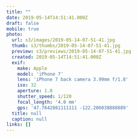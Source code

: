 ```yaml
---
title: ""
date: 2019-05-14T14:51:41.000Z
draft: false
mobile: true
photo:
  url: s3/images/2019-05-14-07-51-41.jpg
  thumb: s3/thumbs/2019-05-14-07-51-41.jpg
  preview: s3/previews/2019-05-14-07-51-41.jpg
  created: 2019-05-14T14:51:41.000Z
  exif:
    make: Apple
    model: 'iPhone 7'
    lens: 'iPhone 7 back camera 3.99mm f/1.8'
    iso: 32
    aperture: 1.8
    shutter_speed: 1/120
    focal_length: '4.0 mm'
    gps: '47.7642861111111 -122.206038888889'
  title: null
  caption: null
links: []
---
```


